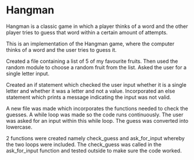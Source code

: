 # Hangman
Hangman is a classic game in which a player thinks of a word and the other player tries to guess that word within a certain amount of attempts.

This is an implementation of the Hangman game, where the computer thinks of a word and the user tries to guess it. 

Created a file containing a list of 5 of my favourite fruits. Then used the random module to choose a random fruit from the list. Asked the user for a single letter input. 

Created an if statement which checked the user input whether it is a single letter and whether it was a letter and not a value. Incorporated an else statement which prints a message indicating the input was not valid.

A new file was made which incorporates the functions needed to check the guesses. A while loop was made so the code runs continuously. The user was asked for an input within this while loop. The guess was converted into lowercase. 

2 functions were created namely check_guess and ask_for_input whereby the two loops were included. The check_guess was called in the ask_for_input function and tested outside to make sure the code worked.
